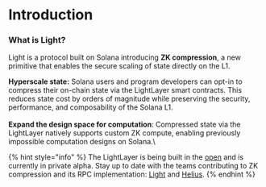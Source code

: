 # Introduction

### What is Light?

Light is a protocol built on Solana introducing **ZK compression**, a new primitive that enables the secure scaling of state directly on the L1.

**Hyperscale state:** Solana users and program developers can opt-in to compress their on-chain state via the LightLayer smart contracts. This reduces state cost by orders of magnitude while preserving the security, performance, and composability of the Solana L1.\
\
**Expand the design space for computation**: Compressed state via the LightLayer natively supports custom ZK compute, enabling previously impossible computation designs on Solana.\


{% hint style="info" %}
The LightLayer is being built in the [open](https://github.com/Lightprotocol/light-protocol) and is currently in private alpha. Stay up to date with the teams contributing to ZK compression and its RPC implementation: [Light](https://twitter.com/LightProtocol) and [Helius](https://twitter.com/heliuslabs).
{% endhint %}
